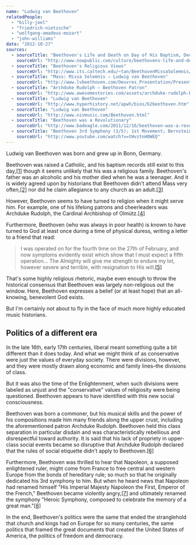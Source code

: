 ```yaml
---
name: "Ludwig van Beethoven"
relatedPeople:
  - "billy-joel"
  - "friedrich-nietzsche"
  - "wolfgang-amadeus-mozart"
  - "john-williams"
date: "2012-10-27"
sources:
  - sourceTitle: "Beethoven's Life and Death on Day of His Baptism, December 17th"
    sourceUrl: "http://www.nowpublic.com/culture/beethovens-life-and-death-day-his-baptism-december-17th-2539766.html"
  - sourceTitle: "Beethoven's Religious Views"
    sourceUrl: "http://www.its.caltech.edu/~tan/BeethovenMissaSolemnis/religious_views.html"
  - sourceTitle: "Mass: Missa Solemnis – Ludwig van Beethoven"
    sourceUrl: "http://www.lvbeethoven.com/Oeuvres_Presentation/Presentation-Mass-MissaSolemnis.html"
  - sourceTitle: "Archduke Rudolph – Beethoven Patron"
    sourceUrl: "http://www.awesomestories.com/assets/archduke-rudolph-beethoven-patron"
  - sourceTitle: "Ludwig van Beethoven"
    sourceUrl: "http://www.hyperhistory.net/apwh/bios/b2beethoven.htm"
  - sourceTitle: "Ludwig van Beethoven"
    sourceUrl: "http://www.nivmusic.com/Beethoven.html"
  - sourceTitle: "Beethoven was a Revolutionary"
    sourceUrl: "http://www.badeagle.com/2011/12/16/beethoven-was-a-revolutionary/"
  - sourceTitle: "Beethoven 3rd Symphony (1/5); 1st Movement; Bernstein"
    sourceUrl: "http://www.youtube.com/watch?v=tHvztnHOWEQ"
---
```


Ludwig van Beethoven was born and grew up in Bonn, Germany.

Beethoven was raised a Catholic, and his baptism records still exist to this day,<a class="source-citation" href="#http://www.nowpublic.com/culture/beethovens-life-and-death-day-his-baptism-december-17th-2539766.html" title="Beethoven&apos;s Life and Death on Day of His Baptism, December 17th">[1]</a> though it seems unlikely that his was a religious family. Beethoven's father was an alcoholic and his mother died when he was a teenager. And it is widely agreed upon by historians that Beethoven didn't attend Mass very often,<a class="source-citation" href="#http://www.its.caltech.edu/~tan/BeethovenMissaSolemnis/religious_views.html" title="Beethoven&apos;s Religious Views">[2]</a> nor did he claim allegiance to any church as an adult.<a class="source-citation" href="#http://www.lvbeethoven.com/Oeuvres_Presentation/Presentation-Mass-MissaSolemnis.html" title="Mass: Missa Solemnis – Ludwig van Beethoven">[3]</a>

However, Beethoven seems to have turned to religion when it might serve him. For example, one of his lifelong patrons and cheerleaders was Archduke Rudolph, the Cardinal Archbishop of Olmütz.<a class="source-citation" href="#http://www.awesomestories.com/assets/archduke-rudolph-beethoven-patron" title="Archduke Rudolph – Beethoven Patron">[4]</a>

Furthermore, Beethoven (who was always in poor health) is known to have turned to God at least once during a time of physical duress, writing a letter to a friend that read:

>I was operated on for the fourth time on the 27th of February, and now symptoms evidently exist which show that I must expect a fifth operation… The Almighty will give me strength to endure my lot, however severe and terrible, with resignation to His will.<a class="source-citation" href="#http://www.hyperhistory.net/apwh/bios/b2beethoven.htm" title="Ludwig van Beethoven">[5]</a>

That's some highly religious rhetoric, maybe even enough to throw the historical consensus that Beethoven was largely non-religious out the window. Here, Beethoven expresses a belief (or at least hope) that an all-knowing, benevolent God exists.

But I'm certainly not about to fly in the face of much more highly educated music historians.


## Politics of a different era

In the late 16th, early 17th centuries, liberal meant something quite a bit different than it does today. And what we might think of as conservative were just the values of everyday society. There were divisions, however, and they were mostly drawn along economic and family lines–the divisions of class.

But it was also the time of the Enlightenment, when such divisions were labeled as unjust and the "conservative" values of religiosity were being questioned. Beethoven appears to have identified with this new social consciousness.

Beethoven was born a commoner, but his musical skills and the power of his compositions made him many friends along the upper crust, including the aforementioned patron Archduke Rudolph. Beethoven held this class separation in particular disdain and was characteristically rebellious and disrespectful toward authority. It is said that his lack of propriety in upper-class social events became so disruptive that Archduke Rudolph declared that the rules of social etiquette didn't apply to Beethoven.<a class="source-citation" href="#http://www.nivmusic.com/Beethoven.html" title="Ludwig van Beethoven">[6]</a>

Furthermore, Beethoven was thrilled to hear that Napoleon, a supposed enlightened ruler, might come from France to free central and western Europe from the bonds of hereditary rule; so much so that he originally dedicated his 3rd symphony to him. But when he heard news that Napoleon had renamed himself "His Imperial Majesty Napoleon the First, Emperor of the French," Beethoven became violently angry,<a class="source-citation" href="#http://www.badeagle.com/2011/12/16/beethoven-was-a-revolutionary/" title="Beethoven was a Revolutionary">[7]</a> and ultimately renamed the symphony "Heroic Symphony, composed to celebrate the memory of a great man."<a class="source-citation" href="#http://www.youtube.com/watch?v=tHvztnHOWEQ" title="Beethoven 3rd Symphony (1/5); 1st Movement; Bernstein">[8]</a>

In the end, Beethoven's politics were the same that ended the stranglehold that church and kings had on Europe for so many centuries, the same politics that framed the great documents that created the United States of America, the politics of freedom and democracy.